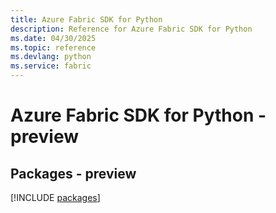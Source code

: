 ```yaml
---
title: Azure Fabric SDK for Python
description: Reference for Azure Fabric SDK for Python
ms.date: 04/30/2025
ms.topic: reference
ms.devlang: python
ms.service: fabric
---
```

# Azure Fabric SDK for Python - preview
## Packages - preview
[!INCLUDE [packages](fabric-index.md)]